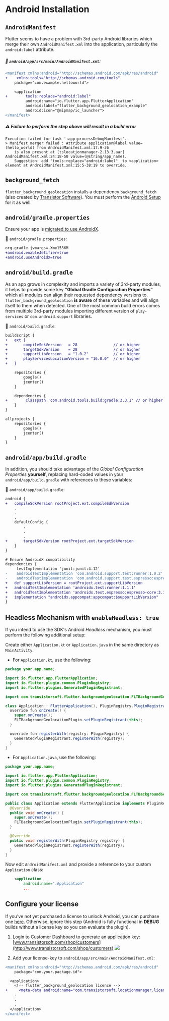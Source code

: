 # Android Installation

## `AndroidManifest`

Flutter seems to have a problem with 3rd-party Android libraries which merge their own `AndroidManifest.xml` into the application, particularly the `android:label` attribute.

##### :open_file_folder: `android/app/src/main/AndroidManifest.xml`:

```diff
<manifest xmlns:android="http://schemas.android.com/apk/res/android"
+    xmlns:tools="http://schemas.android.com/tools"
    package="com.example.helloworld">

    <application
+        tools:replace="android:label"
         android:name="io.flutter.app.FlutterApplication"
         android:label="flutter_background_geolocation_example"
         android:icon="@mipmap/ic_launcher">
</manifest>

```

##### :warning: Failure to perform the step above will result in a **build error**

```
Execution failed for task ':app:processDebugManifest'.
> Manifest merger failed : Attribute application@label value=(hello_world) from AndroidManifest.xml:17:9-36
    is also present at [tslocationmanager-2.13.3.aar] AndroidManifest.xml:24:18-50 value=(@string/app_name).
    Suggestion: add 'tools:replace="android:label"' to <application> element at AndroidManifest.xml:15:5-38:19 to override.
```

## `background_fetch`

`flutter_background_geolocation` installs a dependency `background_fetch` (also created by [Transistor Software](https://www.transistorsoft.com)).  You must perform the [Android Setup](https://github.com/transistorsoft/flutter_background_fetch/blob/master/help/INSTALL-ANDROID.md) for it as well.

## `android/gradle.properties`

Ensure your app is [migrated to use AndroidX](https://flutter.dev/docs/development/packages-and-plugins/androidx-compatibility).

:open_file_folder: `android/gradle.properties`:

```diff
org.gradle.jvmargs=-Xmx1536M
+android.enableJetifier=true
+android.useAndroidX=true
```

## `android/build.gradle`

As an app grows in complexity and imports a variety of 3rd-party modules, it helps to provide some key **"Global Gradle Configuration Properties"** which all modules can align their requested dependency versions to.  `flutter_background_geolocation` **is aware** of these variables and will align itself to them when detected.  One of the most common build errors comes from multiple 3rd-party modules importing different version of `play-services` or `com.android.support` libraries.

:open_file_folder: `android/build.gradle`:

```diff
buildscript {
+   ext {
+       compileSdkVersion   = 28                // or higher
+       targetSdkVersion    = 28                // or higher
+       supportLibVersion   = "1.0.2"           // or higher
+       playServicesLocationVersion = "16.0.0"  // or higher
+   }

    repositories {
        google()
        jcenter()
    }

    dependencies {
+        classpath 'com.android.tools.build:gradle:3.3.1' // or higher
    }
}

allprojects {
    repositories {
        google()
        jcenter()
    }
}

```

## `android/app/build.gradle`

In addition, you should take advantage of the *Global Configuration Properties* **yourself**, replacing hard-coded values in your `android/app/build.gradle` with references to these variables:

:open_file_folder: `android/app/build.gradle`:

```diff
android {
+   compileSdkVersion rootProject.ext.compileSdkVersion
    .
    .
    .
    defaultConfig {
        .
        .
        .
+       targetSdkVersion rootProject.ext.targetSdkVersion
    }
}

# Ensure AndroidX compatibility
dependencies {
     testImplementation 'junit:junit:4.12'
-    androidTestImplementation 'com.android.support.test:runner:1.0.2'
-    androidTestImplementation 'com.android.support.test.espresso:espresso-core:3.0.2'
+   def supportLibVersion = rootProject.ext.supportLibVersion
+   androidTestImplementation 'androidx.test:runner:1.1.1'                   // or higher
+   androidTestImplementation 'androidx.test.espresso:espresso-core:3.1.1'   // or higher
+   implementation "androidx.appcompat:appcompat:$supportLibVersion"
}

```

## Headless Mechanism with `enableHeadless: true`

If you intend to use the SDK's Android *Headless* mechanism, you must perform the following additional setup:

Create either `Application.kt` or `Application.java` in the same directory as `MainActivity`.

- For `Application.kt`, use the following:

```java
package your.app.name;

import io.flutter.app.FlutterApplication;
import io.flutter.plugin.common.PluginRegistry;
import io.flutter.plugins.GeneratedPluginRegistrant;

import com.transistorsoft.flutter.backgroundgeolocation.FLTBackgroundGeolocationPlugin;

class Application : FlutterApplication(), PluginRegistry.PluginRegistrantCallback {
  override fun onCreate() {
    super.onCreate();
    FLTBackgroundGeolocationPlugin.setPluginRegistrant(this);
  }

  override fun registerWith(registry: PluginRegistry) {
    GeneratedPluginRegistrant.registerWith(registry);
  }
}
```

- For `Application.java`, use the following:

```java
package your.app.name;

import io.flutter.app.FlutterApplication;
import io.flutter.plugin.common.PluginRegistry;
import io.flutter.plugins.GeneratedPluginRegistrant;

import com.transistorsoft.flutter.backgroundgeolocation.FLTBackgroundGeolocationPlugin;

public class Application extends FlutterApplication implements PluginRegistry.PluginRegistrantCallback {
  @Override
  public void onCreate() {
    super.onCreate();
    FLTBackgroundGeolocationPlugin.setPluginRegistrant(this);
  }

  @Override
  public void registerWith(PluginRegistry registry) {
    GeneratedPluginRegistrant.registerWith(registry);
  }
}
```

Now edit `AndroidManifest.xml` and provide a reference to your custom `Application` class:
```xml
    <application
        android:name=".Application"
        ...
```



## Configure your license

If you've not yet purchased a license to unlock Android, you can purchase one [here](https://www.transistorsoft.com/shop/products/flutter-background-geolocation).  Otherwise, ignore this step (Android is fully functional in **DEBUG** builds without a license key so you can evaluate the plugin).

1. Login to Customer Dashboard to generate an application key:
[www.transistorsoft.com/shop/customers](http://www.transistorsoft.com/shop/customers)
![](https://gallery.mailchimp.com/e932ea68a1cb31b9ce2608656/images/b2696718-a77e-4f50-96a8-0b61d8019bac.png)

2. Add your license-key to `android/app/src/main/AndroidManifest.xml`:

```diff
<manifest xmlns:android="http://schemas.android.com/apk/res/android"
    package="com.your.package.id">

  <application>
    <!-- flutter_background_geolocation licence -->
+     <meta-data android:name="com.transistorsoft.locationmanager.license" android:value="YOUR_LICENCE_KEY_HERE" />
    .
    .
    .
  </application>
</manifest>
```



